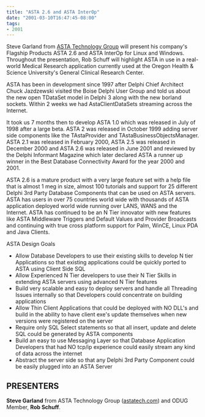 ```yaml
---
title: "ASTA 2.6 and ASTA InterOp"
date: "2001-03-10T16:47:45-08:00"
tags:
- 2001
---
```


Steve Garland from [ASTA Technology Group](http://www.astatech.com/) will present his company's Flagship Products ASTA 2.6 and ASTA InterOp for Linux and Windows.  Throughout the presentation, Rob Schuff will highlight ASTA in use in a real-world Medical Research application currently used at the Oregon Health & Science University's General Clinical Research Center.

ASTA has been in development since 1997 after Delphi Chief Architect Chuck Jazdzewski visited the Boise Delphi User Group and told us about the new open TDataSet model in Delphi 3 along with the new borland sockets. Within 2 weeks we had AstaClientDataSets streaming across the Internet.

It took us 7 months then to develop ASTA 1.0 which was released in July of 1998 after a large beta. ASTA 2 was released in October 1999 adding server side components like the TAstaProvider and TAstaBusinessObjectsManager. ASTA 2.1 was released in February 2000, ASTA 2.5 was released in December 2000 and ASTA 2.6 was released in June 2001 and reviewed by the Delphi Informant Magazine which later declared ASTA a runner up winner in the Best Database Connectivity Award for the year 2000 and 2001.

ASTA 2.6 is a mature product with a very large feature set with a help file that is almost 1 meg in size, almost 100 tutorials and support for 25 different Delphi 3rd Party Database Components that can be used on ASTA servers. ASTA has users in over 75 countries world wide with thousands of ASTA application deployed world wide running over LANS, WANS and the Internet. ASTA has continued to be an N Tier innovator with new features like ASTA Middleware Triggers and Default Values and Provider Broadcasts and continuing with true cross platform support for Palm, WinCE, Linux PDA and Java Clients.

ASTA Design Goals


- Allow Database Developers to use their existing skills to develop N tier Applications so that existing applications could be quickly ported to ASTA using Client Side SQL
- Allow Experienced N Tier developers to use their N Tier Skills in extending ASTA servers using advanced N Tier features
- Build very scalable and easy to deploy servers and handle all Threading Issues internally so that Developers could concentrate on building applications
- Allow Thin Client Applications that could be deployed with NO DLL's and build in the ability to have client exe's update themselves when new versions were registered on the server
- Require only SQL Select statements so that all insert, update and delete SQL could be generated by ASTA components
- Build an easy to use Messaging Layer so that Database Application Developers that had NO tcp/ip experience could easily stream any kind of data across the internet
- Abstract the server side so that any Delphi 3rd Party Component could be easily plugged into an ASTA Server

## PRESENTERS ##

**Steve Garland** from ASTA Technology Group ([astatech.com](http://astatech.com)) and ODUG Member, **Rob Schuff**.
